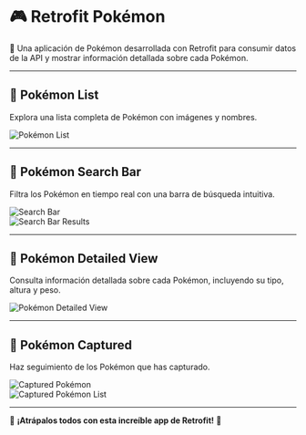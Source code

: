# 🎮 Retrofit Pokémon

📌 Una aplicación de Pokémon desarrollada con Retrofit para consumir datos de la API y mostrar información detallada sobre cada Pokémon.  

---

## 📜 Pokémon List  
Explora una lista completa de Pokémon con imágenes y nombres.  

![Pokémon List](https://github.com/user-attachments/assets/89b01e4d-4ccc-41f5-b157-f8e0f02049f4)  

---

## 🔎 Pokémon Search Bar  
Filtra los Pokémon en tiempo real con una barra de búsqueda intuitiva.  

![Search Bar](https://github.com/user-attachments/assets/8b5f42f6-b2f5-430f-a06b-dc9ecfd93ef1)  
![Search Bar Results](https://github.com/user-attachments/assets/2d90a41e-a4a2-478f-87e8-9fe5c36f580e)  

---

## 📖 Pokémon Detailed View  
Consulta información detallada sobre cada Pokémon, incluyendo su tipo, altura y peso.  

![Pokémon Detailed View](https://github.com/user-attachments/assets/037fe338-0eb2-48c5-b5fe-68693014cae1)

---

## 🎯 Pokémon Captured  
Haz seguimiento de los Pokémon que has capturado.  

![Captured Pokémon](https://github.com/user-attachments/assets/ab0b236c-ab9f-4a4e-afa4-7ee2dbc6a56d)  
![Captured Pokémon List](https://github.com/user-attachments/assets/e38a39ae-1947-40c7-81af-bed350751640)  

---

🚀 **¡Atrápalos todos con esta increíble app de Retrofit!** 🎉  
